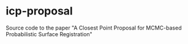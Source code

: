 # icp-proposal
Source code to the paper "A Closest Point Proposal for MCMC-based Probabilistic Surface Registration"
